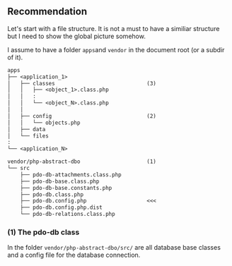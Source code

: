 ## Recommendation

Let's start with a file structure. It is not a must to have a similiar structure but I need to show the global picture somehow.

I assume to have a folder `apps`and `vendor` in the document root (or a subdir of it).

```txt
apps
├── <application_1>
│   ├── classes                             (3)
│   │   ├── <object_1>.class.php
│   │   :
│   │   └── <object_N>.class.php
│   │
│   ├── config                              (2)
│   │   └── objects.php
│   ├── data
│   └── files
:
└── <application_N>

vendor/php-abstract-dbo                     (1)
└── src
    ├── pdo-db-attachments.class.php
    ├── pdo-db-base.class.php
    ├── pdo-db-base.constants.php
    ├── pdo-db.class.php
    ├── pdo-db.config.php                   <<<
    ├── pdo-db.config.php.dist
    └── pdo-db-relations.class.php
```

### (1) The pdo-db class

In the folder `vendor/php-abstract-dbo/src/` are all database base classes and a config file for the database connection.

